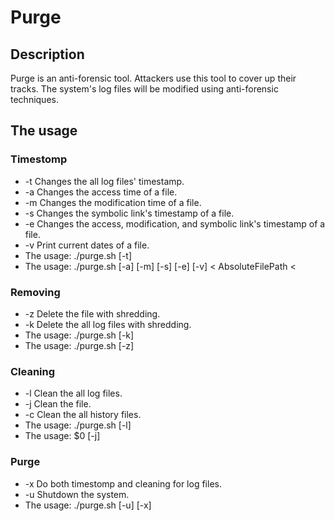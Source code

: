 # Purge

## Description

Purge is an anti-forensic tool. Attackers use this tool to cover up their tracks. The system's log files will be modified using anti-forensic techniques.

## The usage

### Timestomp
- -t  Changes the all log files' timestamp.
- -a  Changes the access time of a file.
- -m	Changes the modification time of a file.
- -s	Changes the symbolic link's timestamp of a file.
- -e	Changes the access, modification, and symbolic link's timestamp of a file.
- -v	Print current dates of a file.
- The usage: ./purge.sh [-t]
- The usage: ./purge.sh [-a] [-m] [-s] [-e] [-v] &lt; AbsoluteFilePath &lt;

### Removing
- -z	Delete the file with shredding.
- -k	Delete the all log files with shredding.
- The usage: ./purge.sh [-k]
- The usage: ./purge.sh [-z] <AbsoluteFilePath>
  
### Cleaning
- -l	Clean the all log files.
- -j	Clean the file.
- -c	Clean the all history files.
- The usage: ./purge.sh [-l]
- The usage: $0 [-j] <AbsoluteFilePath>

### Purge
- -x	Do both timestomp and cleaning for log files.
- -u	Shutdown the system.
- The usage: ./purge.sh [-u] [-x]
